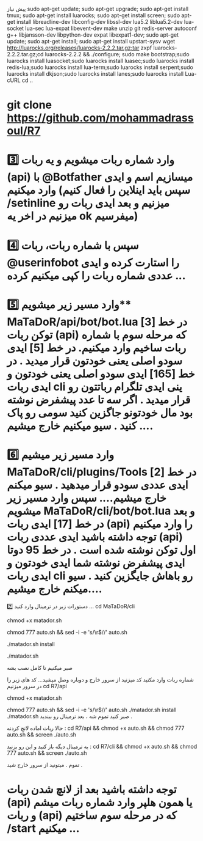 پيش نياز
sudo apt-get update; sudo apt-get upgrade; sudo apt-get install tmux; sudo apt-get install luarocks; sudo apt-get install screen; sudo apt-get install libreadline-dev libconfig-dev libssl-dev lua5.2 liblua5.2-dev lua-socket lua-sec lua-expat libevent-dev make unzip git redis-server autoconf g++ libjansson-dev libpython-dev expat libexpat1-dev; sudo apt-get update; sudo apt-get install; sudo apt-get install upstart-sysv
wget http://luarocks.org/releases/luarocks-2.2.2.tar.gz;tar zxpf luarocks-2.2.2.tar.gz;cd luarocks-2.2.2 && ./configure; sudo make bootstrap;sudo luarocks install luasocket;sudo luarocks install luasec;sudo luarocks install redis-lua;sudo luarocks install lua-term;sudo luarocks install serpent;sudo luarocks install dkjson;sudo luarocks install lanes;sudo luarocks install Lua-cURL
cd ..



git clone https://github.com/mohammadrassoul/R7
======================
3️⃣ وارد شماره‌ ربات میشویم و  یه ربات (api) با
 @Botfather 
میسازیم اسم و ایدی وارد میکنیم (سپس باید اینلاین را فعال کنیم 
/setinline
 میزنیم و بعد ایدی ربات رو میزنیم در اخر یه ok میفرسیم‌)
======================
4️⃣ سپس‌ با شماره ربات، ربات
 @userinfobot 
را استارت کرده و ایدی عددی شماره ربات را کپی میکنیم کرده ...
======================
5️⃣ وارد مسیر زیر میشویم**
MaTaDoR/api/bot/bot.lua
در خط [3] توکن ربات (api) که مرحله سوم با شماره ربات ساخیم وارد میکنیم.
در خط [5] ایدی سودو اصلی یعنی خودتون قرار میدید .
در خط [165] ایدی سودو اصلی یعنی خودتون و ایدی ربات cli ینی ایدی تلگرام رباتتون رو قرار میدید . اگر سه تا عدد پیشفرض نوشته بود مال خودتونو جاگزین کنید سومی رو پاک کنید .
سیو میکنیم‌ خارج میشیم‌ ....
======================
6️⃣ وارد مسیر زیر میشیم‌
MaTaDoR/cli/plugins/Tools
در خط [2] ایدی عددی سودو قرار میدهید .
سیو میکنم‌ خارج میشیم‌....
سپس وارد مسیر زیر میشویم 
MaTaDoR/cli/bot/bot.lua
و بعد در خط [17] ایدی ربات (api) را وارد میکنیم توجه داشته باشید ایدی عددی ربات (api) اول توکن نوشته شده است .
در خط 95 دوتا ایدی پیشفرض نوشته شما ایدی خودتون و ایدی ربات cli رو باهاش جایگزین کنید .
سیو میکنم‌ خارج میشیم‌....
======================
7️⃣ دستورات زیر در ترمینال وارد کنید ...
cd MaTaDoR/cli

chmod +x matador.sh

chmod 777 auto.sh && sed -i -e 's/\r$//' auto.sh

./matador.sh install 

 ./matador.sh

صبر میکنیم تا کامل نصب بشه 

شماره ربات وارد مکنید کد میزنید‌
از سرور خارج و دوباره وصل میشید...
کد های زیر را در سرور میزنیم 
cd R7/api

chmod +x matador.sh

chmod 777 auto.sh && sed -i -e 's/\r$//' auto.sh
./matador.sh install
./matador.sh
صبر کنید تموم شه ، بعد ترمینال رو ببندید .


حالا ربات اماده لانچ کردنه :
cd R7/api && chmod +x auto.sh && chmod 777 auto.sh && screen ./auto.sh

یه ترمینال دیگه باز کنید و این رو بزنید : 
cd R7/cli && chmod +x auto.sh && chmod 777 auto.sh && screen ./auto.sh 

تموم . میتونید از سرور خارج شید .

توجه داشته باشید بعد از لانچ شدن ربات (api) یا همون هلپر وارد شماره ربات میشم و ربات (api) که در مرحله سوم ساختیم /start میکنیم ...
====================
